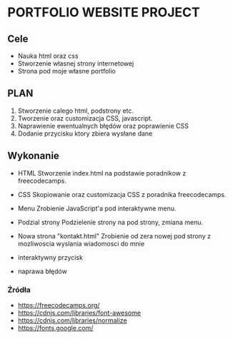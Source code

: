 # PORTFOLIO WEBSITE PROJECT
## Cele
* Nauka html oraz css
* Stworzenie własnej strony internetowej
* Strona pod moje własne portfolio
## PLAN
1. Stworzenie calego html, podstrony etc.
2. Tworzenie oraz customizacja CSS, javascript.
3. Naprawienie ewentualnych błędów oraz poprawienie CSS
4. Dodanie przycisku ktory zbiera wysłane dane
## Wykonanie
* HTML
Stworzenie index.html na podstawie poradnikow z freecodecamps.
* CSS
Skopiowanie oraz customizacja CSS z poradnika freecodecamps.
* Menu
Zrobienie JavaScript'a pod interaktywne menu.
* Podzial strony
Podzielenie strony na pod strony, zmiana menu.
* Nowa strona "kontakt.html"
Zrobienie od zera nowej pod strony z mozliwoscia wyslania wiadomosci do mnie
* interaktywny przycisk

* naprawa błędów
### Źródła
* https://freecodecamps.org/
* https://cdnjs.com/libraries/font-awesome
* https://cdnjs.com/libraries/normalize
* https://fonts.google.com/
